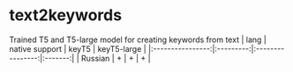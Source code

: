 # text2keywords
Trained T5 and T5-large model for creating keywords from text
| lang | native support | keyT5 | keyT5-large |
|:----------------:|:---------:|:----------------:|:-------:|
| Russian | + | + | + |
